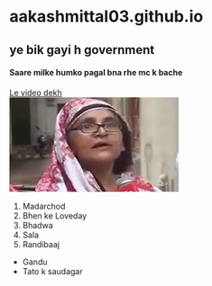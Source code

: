 # aakashmittal03.github.io
## ye bik gayi h government
#### Saare milke humko pagal bna rhe mc k bache
[Le video dekh](https://www.youtube.com/watch?v=t-bq1ScyUGI)<br>
<img src = "4.jpg">
1. Madarchod
2. Bhen ke Loveday
3. Bhadwa
4. Sala
5. Randibaaj
* Gandu
* Tato k saudagar
